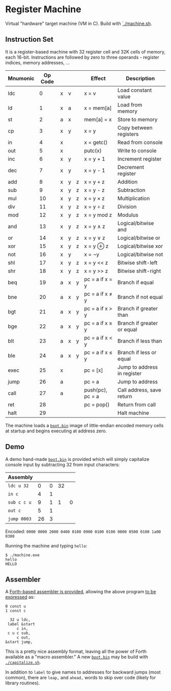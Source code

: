 # Register Machine

Virtual "hardware" target machine (VM in C).
Build with [`./machine.sh](./machine.sh).

## Instruction Set

It is a register-based machine with 32 register cell and 32K cells of memory, each 16-bit.
Instructions are followed by zero to three operands - register indices, memory addresses, ...

| Mnumonic | Op Code |     |     |     | Effect           | Description                 |
| -------- | ------- | --- | --- | --- | ---------------- | --------------------------- |
| ldc      | 0       | x   | v   |     | x = v            | Load constant value         |
| ld       | 1       | x   | a   |     | x = mem[a]       | Load from memory            |
| st       | 2       | a   | x   |     | mem[a] = x       | Store to memory             |
| cp       | 3       | x   | y   |     | x = y            | Copy between registers      |
| in       | 4       | x   |     |     | x = getc()       | Read from console           |
| out      | 5       | x   |     |     | putc(x)          | Write to console            |
| inc      | 6       | x   | y   |     | x = y + 1        | Increment register          |
| dec      | 7       | x   | y   |     | x = y - 1        | Decrement register          |
| add      | 8       | x   | y   | z   | x = y + z        | Addition                    |
| sub      | 9       | x   | y   | z   | x = y - z        | Subtraction                 |
| mul      | 10      | x   | y   | z   | x = y × z        | Multiplication              |
| div      | 11      | x   | y   | z   | x = y ÷ z        | Division                    |
| mod      | 12      | x   | y   | z   | x = y mod z      | Modulus                     |
| and      | 13      | x   | y   | z   | x = y ∧ z        | Logical/bitwise and         |
| or       | 14      | x   | y   | z   | x = y ∨ z        | Logical/bitwise or          |
| xor      | 15      | x   | y   | z   | x = y ⊕ z        | Logical/bitwise xor         |
| not      | 16      | x   | y   |     | x = ¬y           | Logical/bitwise not         |
| shl      | 17      | x   | y   | z   | x = y << z       | Bitwise shift-left          |
| shr      | 18      | x   | y   | z   | x = y >> z       | Bitwise shift-right         |
| beq      | 19      | a   | x   | y   | pc = a if x = y  | Branch if equal             |
| bne      | 20      | a   | x   | y   | pc = a if x ≠ y  | Branch if not equal         |
| bgt      | 21      | a   | x   | y   | pc = a if x > y  | Branch if greater than      |
| bge      | 22      | a   | x   | y   | pc = a if x ≥ y | Branch if greater or equal  |
| blt      | 23      | a   | x   | y   | pc = a if x < y  | Branch if less than         |
| ble      | 24      | a   | x   | y   | pc = a if x ≤ y | Branch if less or equal     |
| exec     | 25      | x   |     |     | pc = [x]         | Jump to address in register |
| jump     | 26      | a   |     |     | pc = a           | Jump to address             |
| call     | 27      | a   |     |     | push(pc), pc = a | Call address, save return   |
| ret      | 28      |     |     |     | pc = pop()       | Return from call            |
| halt     | 29      |     |     |     |                  | Halt machine                |

The machine loads a [`boot.bin`](./boot.bin) image of little-endian encoded memory cells at startup and begins executing at address zero.

## Demo

A demo hand-made [`boot.bin`](./boot.bin) is provided which will simply capitalize console input by subtracting 32 from input characters:

| Assembly    |     |     |     |     |
| ----------- | --- | --- | --- | --- |
| `ldc u 32`  | 0   | 0   | 32  |     |
| `in c`      | 4   | 1   |     |     |
| `sub c c u` | 9   | 1   | 1   | 0   |
| `out c`     | 5   | 1   |     |     |
| `jump 0003` | 26  | 3   |     |     |

Encoded: `0000 0000 2000 0400 0100 0900 0100 0100 0000 0500 0100 1a00 0300`

Running the machine and typing `hello`:

    $ ./machine.exe
    hello
    HELLO

## Assembler

A [Forth-based assembler is provided](./assembler.4th), allowing the above program [to be expressed](./capitalize.4th) as:

    0 const u
    1 const c

      32 u ldc,
     label &start
         c in,
     c u c sub,
         c out,
    &start jump,

This is a pretty nice assembly format, leaving all the power of Forth available as a "macro assembler."
A new [`boot.bin`](./boot.bin) may be build with [`./capitalize.sh`](./capitalize.sh).

In addition to `label` to give names to addresses for backward jumps (most common), there are `leap,` and `ahead,` words to skip over code (likely for library routines).
